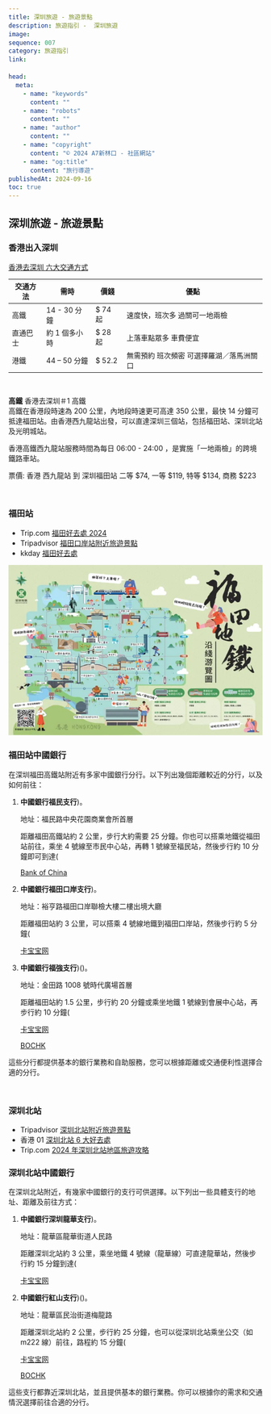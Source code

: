 ```yaml
---
title: 深圳旅遊 - 旅遊景點
description: 旅遊指引 -  深圳旅遊
image:
sequence: 007
category: 旅遊指引
link:

head:
  meta:
    - name: "keywords"
      content: ""
    - name: "robots"
      content: ""
    - name: "author"
      content: ""
    - name: "copyright"
      content: "© 2024 A7新林口 - 社區網站"
    - name: "og:title"
      content: "旅行導遊"
publishedAt: 2024-09-16
toc: true
---
```


## 深圳旅遊 - 旅遊景點

### 香港出入深圳

<a href="https://hk.trip.com/blog/shenzhen-quarantine-hotels/">香港去深圳 六大交通方式</a>

| 交通方法 | 需時          | 價錢    | 優點                                     |
| -------- | ------------- | ------- | ---------------------------------------- |
| 高鐵     | 14 - 30 分鐘  | $ 74 起 | 速度快，班次多 過關可一地兩檢            |
| 直通巴士 | 約 1 個多小時 | $ 28 起 | 上落車點眾多 車費便宜                    |
| 港鐵     | 44 – 50 分鐘  | $ 52.2  | 無需預約 班次頻密 可選擇羅湖／落馬洲關口 |

<br>

**高鐵**
香港去深圳＃1 高鐵  
高鐵在香港段時速為 200 公里，內地段時速更可高達 350 公里，最快 14 分鐘可抵達福田站。由香港西九龍站出發，可以直達深圳三個站，包括福田站、深圳北站及光明城站。

香港高鐵西九龍站服務時間為每日 06:00 - 24:00 ，是實施「一地兩檢」的跨境鐵路車站。

票價: 香港 西九龍站 到 深圳福田站 二等 $74, 一等 $119, 特等 $134, 商務 $223

<br>

### 福田站

- Trip.com <a href="https://hk.trip.com/blog/shenzhen-futian/">福田好去處 2024</a>
- Tripadvisor <a href="https://www.tripadvisor.com.tw/AttractionsNear-g297415-d9578797-Futian_Checkpoint-Shenzhen_Guangdong.html">福田口岸站附近旅遊景點</a>
- kkday <a href="https://www.kkday.com/zh-hk/blog/89656/shenzhen-futian-recommendations?srsltid=AfmBOooKVuf2pDWGegaMywHuQ49BHLcel_XP6Bw3eZG-CGQHzue9JeaK">福田好去處</a>

![v007-01.jpeg](/images/travel/v007-01.jpeg)

### 福田站中國銀行

在深圳福田高鐵站附近有多家中國銀行分行。以下列出幾個距離較近的分行，以及如何前往：

1. **中國銀行福民支行**)。

   地址：福民路中央花園商業會所首層

   距離福田高鐵站約 2 公里，步行大約需要 25 分鐘。你也可以搭乘地鐵從福田站前往，乘坐 4 號線至市民中心站，再轉 1 號線至福民站，然後步行約 10 分鐘即可到達(

   [Bank of China](https://www.bankofchina.com/sourcedb/operations2021/406/678/681/index_124_1.htm)

2. **中國銀行福田口岸支行**)。

   地址：裕亨路福田口岸聯檢大樓二樓出境大廳

   距離福田站約 3 公里，可以搭乘 4 號線地鐵到福田口岸站，然後步行約 5 分鐘(

   [卡宝宝网](https://www.cardbaobao.com/wangdian/zhonghang/guangdong/shenzhenshi/futianqu/)

3. **中國銀行福強支行**)()。

   地址：金田路 1008 號時代廣場首層

   距離福田站約 1.5 公里，步行約 20 分鐘或乘坐地鐵 1 號線到會展中心站，再步行約 10 分鐘(

   [卡宝宝网](https://www.cardbaobao.com/wangdian/zhonghang/guangdong/shenzhenshi/futianqu/)

   [BOCHK](https://www.bochk.com/tc/branch.html)

這些分行都提供基本的銀行業務和自助服務，您可以根據距離或交通便利性選擇合適的分行。

<br>

### 深圳北站

- Tripadvisor <a href="https://www.tripadvisor.com.tw/AttractionsNear-g297415-d9578803-Shenzhen_North_Station-Shenzhen_Guangdong.html">深圳北站附近旅遊景點</a>
- 香港 01 <a href="https://www.hk01.com/%E6%97%85%E9%81%8A/975267/%E6%B7%B1%E5%9C%B3%E5%8C%97%E7%AB%996%E5%A4%A7%E5%A5%BD%E5%8E%BB%E8%99%95-%E6%88%B6%E5%85%A7%E8%B7%B3%E5%82%98%E6%A9%9F-120%E7%B1%B3%E9%95%B7%E5%88%BA%E6%BF%80%E6%BB%91%E6%A2%AF-%E6%90%AD%E7%B1%A0%E8%BB%8A%E9%A4%B5%E7%8C%9B%E7%8D%B8">深圳北站 6 大好去處</a>
- Trip.com <a href="https://hk.trip.com/moments/shenzhen-north-railway-station-2040893/">2024 年深圳北站地區旅遊攻略</a>

### 深圳北站中國銀行

在深圳北站附近，有幾家中國銀行的支行可供選擇。以下列出一些具體支行的地址、距離及前往方式：

1. **中國銀行深圳龍華支行**)。

   地址：龍華區龍華街道人民路

   距離深圳北站約 3 公里，乘坐地鐵 4 號線（龍華線）可直達龍華站，然後步行約 15 分鐘到達(

   [卡宝宝网](https://www.cardbaobao.com/wangdian/zhonghang/guangdong/shenzhenshi/)

2. **中國銀行紅山支行**)()。

   地址：龍華區民治街道梅龍路

   距離深圳北站約 2 公里，步行約 25 分鐘，也可以從深圳北站乘坐公交（如 m222 線）前往，路程約 15 分鐘(

   [卡宝宝网](https://www.cardbaobao.com/wangdian/zhonghang/guangdong/shenzhenshi/)

   [BOCHK](https://www.bochk.com/tc/branch.html)

這些支行都靠近深圳北站，並且提供基本的銀行業務。你可以根據你的需求和交通情況選擇前往合適的分行。

